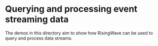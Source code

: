 # Querying and processing event streaming data

The demos in this directory aim to show how RisingWave can be used to query and process data streams. 